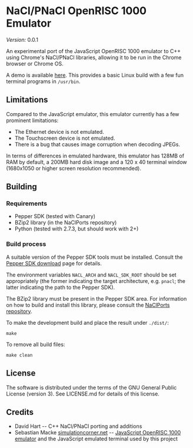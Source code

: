 # NaCl/PNaCl OpenRISC 1000 Emulator

*Version:* 0.0.1

An experimental port of the JavaScript OpenRISC 1000 emulator to C++ using
Chrome's NaCl/PNaCl libraries, allowing it to be run in the Chrome browser or
Chrome OS.

A demo is available [here](http://davey3000.github.io/nacl-openrisc-1000).  This
provides a basic Linux build with a few fun terminal programs in `/usr/bin`.

## Limitations

Compared to the JavaScript emulator, this emulator currently has a few prominent
limitations:

* The Ethernet device is not emulated.
* The Touchscreen device is not emulated.
* There is a bug that causes image corruption when decoding JPEGs.

In terms of differences in emulated hardware, this emulator has 128MB of RAM by
default, a 200MB hard disk image and a 120 x 40 terminal window (1680x1050 or
higher screen resolution recommended).

## Building

### Requirements

* Pepper SDK (tested with Canary)
* BZip2 library (in the NaClPorts repository)
* Python (tested with 2.7.3, but should work with 2+)

### Build process

A suitable version of the Pepper SDK tools must be installed. Consult the
[Pepper SDK download](https://developers.google.com/native-client/sdk/download) page for details.

The environment variables `NACL_ARCH` and `NACL_SDK_ROOT` should be set
appropriately (the former indicating the target architecture, e.g. `pnacl`;
the latter indicating the path to the Pepper SDK).

The BZip2 library must be present in the Pepper SDK area. For information on
how to build and install this library, please consult the [NaClPorts
repository](http://code.google.com/p/naclports).

To make the development build and place the result under `./dist/`:

```
make
```

To remove all build files:

```
make clean
```

## License

The software is distributed under the terms of the GNU General Public License (version 3). See LICENSE.md for details of this license.

## Credits

* David Hart -- C++ NaCl/PNaCl porting and additions
* Sebastian Macke [simulationcorner.net](http://simulationcorner.net) -- [JavaScript OpenRISC 1000 emulator](https://github.com/s-macke/jor1k/) and the JavaScript emulated terminal used by this project

